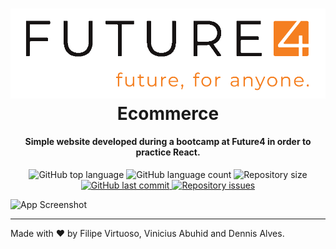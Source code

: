 <h1 align="center">
    <img alt="Future4 logo" src="future4blogo.png" />
    <br>
    Ecommerce
</h1>

<h4 align="center">
  Simple website developed during a bootcamp at Future4 in order to practice React.
</h4>

<p align="center">
  <img alt="GitHub top language" src="https://img.shields.io/github/languages/top/future4code/sagan-futureECommerce1">

  <img alt="GitHub language count" src="https://img.shields.io/github/languages/count/future4code/sagan-futureECommerce1">

  <img alt="Repository size" src="https://img.shields.io/github/repo-size/future4code/sagan-futureECommerce1">

  <a href="https://github.com/future4code/sagan-futureECommerce1/commits/master">
    <img alt="GitHub last commit" src="https://img.shields.io/github/last-commit/future4code/sagan-futureECommerce1">
  </a>

  <a href="https://github.com/future4code/sagan-futureECommerce1/issues">
    <img alt="Repository issues" src="https://img.shields.io/github/issues-raw/future4code/sagan-futureECommerce1">
  </a>
</p>

![App Screenshot](futurechat.gif)

---

Made with ♥ by Filipe Virtuoso, Vinicius Abuhid and Dennis Alves.
